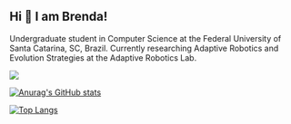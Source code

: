 
## Hi 👋 I am Brenda!

Undergraduate student in Computer Science at the Federal University of Santa Catarina, SC, Brazil. Currently researching Adaptive Robotics and Evolution Strategies at the Adaptive Robotics Lab.


[<img src="https://img.shields.io/badge/linkedin-%230077B5.svg?&style=for-the-badge&logo=linkedin&logoColor=white" />](https://www.linkedin.com/in/brenda-silva-machado-93bbab244/) 

[![Anurag's GitHub stats](https://github-readme-stats.vercel.app/api?username=Brenda-Machado&count_private=true&theme=transparent)](https://github.com/anuraghazra/github-readme-stats)

[![Top Langs](https://github-readme-stats.vercel.app/api/top-langs/?username=Brenda-Machado&layout=compact)](https://github.com/anuraghazra/github-readme-stats)

